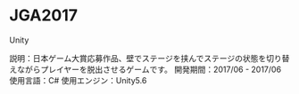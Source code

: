 # JGA2017
Unity

説明：日本ゲーム大賞応募作品、壁でステージを挟んでステージの状態を切り替えながらプレイヤーを脱出させるゲームです。
開発期間：2017/06 - 2017/06
使用言語：C#
使用エンジン：Unity5.6
